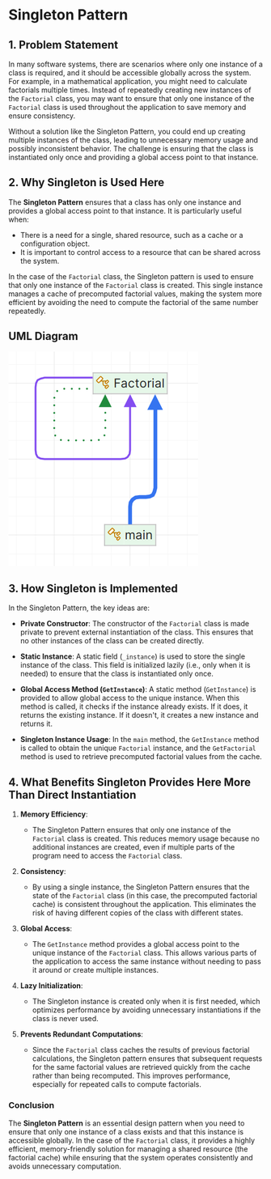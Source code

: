 ﻿# Singleton Pattern

## 1. Problem Statement

In many software systems, there are scenarios where only one instance of a class is required, and it should be accessible globally across the system. For example, in a mathematical application, you might need to calculate factorials multiple times. Instead of repeatedly creating new instances of the `Factorial` class, you may want to ensure that only one instance of the `Factorial` class is used throughout the application to save memory and ensure consistency.

Without a solution like the Singleton Pattern, you could end up creating multiple instances of the class, leading to unnecessary memory usage and possibly inconsistent behavior. The challenge is ensuring that the class is instantiated only once and providing a global access point to that instance.

## 2. Why Singleton is Used Here

The **Singleton Pattern** ensures that a class has only one instance and provides a global access point to that instance. It is particularly useful when:
- There is a need for a single, shared resource, such as a cache or a configuration object.
- It is important to control access to a resource that can be shared across the system.

In the case of the `Factorial` class, the Singleton pattern is used to ensure that only one instance of the `Factorial` class is created. This single instance manages a cache of precomputed factorial values, making the system more efficient by avoiding the need to compute the factorial of the same number repeatedly.

## UML Diagram
![](../diagrams/uml-singleton.png)

## 3. How Singleton is Implemented

In the Singleton Pattern, the key ideas are:

- **Private Constructor**: The constructor of the `Factorial` class is made private to prevent external instantiation of the class. This ensures that no other instances of the class can be created directly.

- **Static Instance**: A static field (`_instance`) is used to store the single instance of the class. This field is initialized lazily (i.e., only when it is needed) to ensure that the class is instantiated only once.

- **Global Access Method (`GetInstance`)**: A static method (`GetInstance`) is provided to allow global access to the unique instance. When this method is called, it checks if the instance already exists. If it does, it returns the existing instance. If it doesn't, it creates a new instance and returns it.

- **Singleton Instance Usage**: In the `main` method, the `GetInstance` method is called to obtain the unique `Factorial` instance, and the `GetFactorial` method is used to retrieve precomputed factorial values from the cache.

## 4. What Benefits Singleton Provides Here More Than Direct Instantiation

1. **Memory Efficiency**:
    - The Singleton Pattern ensures that only one instance of the `Factorial` class is created. This reduces memory usage because no additional instances are created, even if multiple parts of the program need to access the `Factorial` class.

2. **Consistency**:
    - By using a single instance, the Singleton Pattern ensures that the state of the `Factorial` class (in this case, the precomputed factorial cache) is consistent throughout the application. This eliminates the risk of having different copies of the class with different states.

3. **Global Access**:
    - The `GetInstance` method provides a global access point to the unique instance of the `Factorial` class. This allows various parts of the application to access the same instance without needing to pass it around or create multiple instances.

4. **Lazy Initialization**:
    - The Singleton instance is created only when it is first needed, which optimizes performance by avoiding unnecessary instantiations if the class is never used.

5. **Prevents Redundant Computations**:
    - Since the `Factorial` class caches the results of previous factorial calculations, the Singleton pattern ensures that subsequent requests for the same factorial values are retrieved quickly from the cache rather than being recomputed. This improves performance, especially for repeated calls to compute factorials.

### Conclusion

The **Singleton Pattern** is an essential design pattern when you need to ensure that only one instance of a class exists and that this instance is accessible globally. In the case of the `Factorial` class, it provides a highly efficient, memory-friendly solution for managing a shared resource (the factorial cache) while ensuring that the system operates consistently and avoids unnecessary computation.
